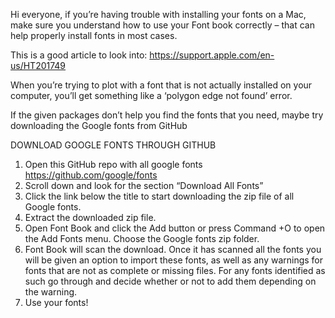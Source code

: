 Hi everyone, if you’re having  trouble with installing your fonts on a Mac, make sure you understand how to use your Font book correctly – that can help properly install fonts in most cases.

This is a good article to look into: https://support.apple.com/en-us/HT201749


When you’re trying to plot with a font that is not actually installed on your computer, you’ll get something like a ‘polygon edge not found’ error.


If the given packages don’t help you find the fonts that you need, maybe try downloading the Google fonts from GitHub



DOWNLOAD GOOGLE FONTS THROUGH GITHUB

1.    Open this GitHub repo with all google fonts https://github.com/google/fonts 
2.    Scroll down and look for the section “Download All Fonts”
3.    Click the link below the title to start downloading the zip file of all Google fonts.
4.    Extract the downloaded zip file.
5.    Open Font Book and click the Add button or press Command +O to open the Add Fonts menu. Choose the Google fonts zip folder.
6.    Font Book will scan the download. Once it has scanned all the fonts you will be given an option to import these fonts, as well as any warnings for fonts that are not as complete or missing files. For any fonts identified as such go through and decide whether or not to add them depending on the warning.
7.    Use your fonts!